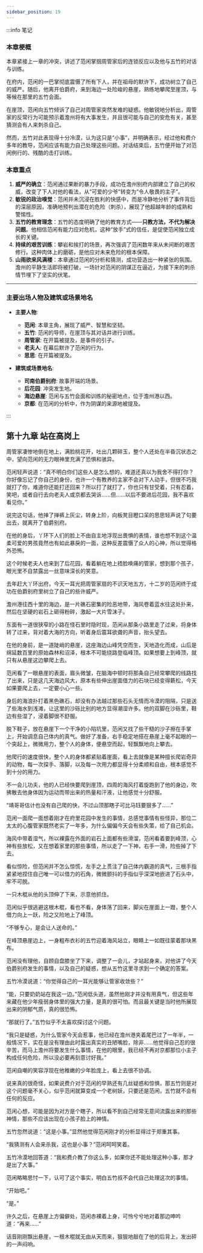 ```yaml
---
sidebar_position: 19
---
```


:::info 笔记

### 本章梗概

本章紧接上一章的冲突，讲述了范闲掌掴周管家后的连锁反应以及他与五竹的对话与训练。

在府内，范闲的一巴掌彻底震慑了所有下人，并在祖母的默许下，成功树立了自己的威严。随后，他离开伯爵府，来到海边一处险峻的悬崖，熟练地攀爬至崖顶，与等候在那里的五竹会面。

在崖顶，范闲向五竹倾诉了自己对周管家突然发难的疑惑。他敏锐地分析出，周管家的反常行为可能预示着澹州将有大事发生，并且很可能与自己的安危有关，甚至猜测会有人来刺杀自己。

然而，五竹对此表现得十分冷漠，认为这只是“小事”，并明确表示，经过他和费介多年的教导，范闲应该有能力自己处理这些问题。对话结束后，五竹便开始了对范闲例行的、残酷的击打训练。

### 本章重点

1.  **威严的确立**：范闲通过果断的暴力手段，成功在澹州别府内部建立了自己的权威，改变了下人对他的看法，从“可爱的少爷”转变为“令人敬畏的主子”。
2.  **敏锐的政治嗅觉**：范闲并未沉浸在胜利的快感中，而是冷静地分析了事件背后的深层原因，准确地预判出潜在的危险（刺杀），展现了他超越年龄的成熟和警惕性。
3.  **五竹的教育理念**：五竹的态度明确了他的教育方式——**只教方法，不代为解决问题**。他相信范闲有能力应对危机，这种“放手”式的信任，是促使范闲独立成长的关键。
4.  **持续的艰苦训练**：攀岩和挨打的场景，再次强调了范闲数年来从未间断的艰苦修行。这种肉体上的磨砺，是他应对未来危险的根本保障。
5.  **山雨欲来风满楼**：本章通过范闲的分析和猜测，成功营造出一种紧张的氛围。澹州的平静生活即将被打破，一场针对范闲的阴谋正在逼近，为接下来的刺杀情节埋下了坚实的伏笔。

---

### 主要出场人物及建筑或场景地名

*   **主要人物**:
    *   **范闲**: 本章主角，展现了威严、智慧和坚韧。
    *   **五竹**: 范闲的导师，在崖顶与其对话并进行训练。
    *   **周管家**: 在开篇被提及，是事件的引子。
    *   **老夫人**: 在幕后默许了范闲的行为。
    *   **思思**: 在开篇被提及。

*   **建筑或场景地名**:
    *   **司南伯爵别府**: 故事开端的场景。
    *   **后花园**: 冲突发生地。
    *   **海边悬崖**: 范闲与五竹会面和训练的秘密地点，位于澹州港以西。
    *   **京都**: 在范闲的分析中，作为阴谋的来源地被提及。

:::

## 第十九章 **站在高岗上**

周管家凄惨地倒在地上，满脸桃花开，吐出几颗碎玉，整个人还处在半昏沉状态之中，望向范闲的无力眼神里充满了恐惧和骇异。

范闲轻声说道：“真不明白你们这些人是怎么想的，难道还真以为我舍不得打你？你好像忘记了你自己的身份，也许一个有教养的主家不会对下人动手，但很不巧我就打了你，难道你还能打还回来？所以打了就打了，你也只有甘受着，只有忍着，笑吧，或者自行去向老夫人或京都去哭诉……但……以后不要进后花园，我不喜欢看见你。”

说完这句话，他掸了掸裤上灰尘，转身上阶，向板凳目瞪口呆的思思轻声说了句要出去，就离开了伯爵别府。

在他的身后，丫环下人们的脸上不由自主地浮现出畏惧的表情，谁也想不到这个温柔可爱的男孩竟然也有如此暴戾的一面，这种反差震慑了众人的心神，所以觉得格外恐怖。

这个时候老夫人也来到了后花园，看着躺在地上捂脸唤痛的管家，想到那个孩子，眼光里不自禁露出一丝意味深长的笑意。

去年赶大丫环出府，今天一耳光把周管家扇的不识天地五方，十二岁的范闲终于成功在伯爵别府里树立了自己的些许威严。

澹州港往西十里的海边，是一片礁石密集的险恶地带，海风卷着蓝水往这处扑来，然后在坚硬的岩石上砸得粉碎，激起一大片雪沫子。

东面有一道很狭窄的小路在怪石里时隐时现，范闲从那条小路里走了过来，将身体转了过来，背对着大海的方向，听着身后震耳欲聋的声音，抬头望去。

在他的身前，是一道陡峭的悬崖，这座海边山峰凭空而生，天地造化而成，山后是绵延数百里的原始森林和沼泽，根本不可能绕路登临峰顶。如果想要上到峰顶，就只有从悬崖这边攀爬上去。

范闲看了一眼悬崖的表面，眉头微皱，在脑海中顿时将那条自己经常攀爬的线路找了出来，只是这几天海边风大，原本有些伸出崖面借力的石块已经变得簌松，今天如果要爬上去，一定要小心一些。

身后的海浪扑打着黑色礁石，却没有办法越过那些石头无情而冷漠的阻隔，只是送了些海水到浅滩，让这里的沙砾比别的地方显得潮湿许多。他的双脚在沙砾里，鞋边有些湿了，浸着脚很不舒服。

脱下鞋子，放在悬崖下一个干净的小陷坑里，范闲又找了些干糙的沙子擦在手掌上，开始调息自己体内的真气。做好了准备，右手稳定地搭在悬崖上毫不起眼的一个突起上，微微用力，整个人的身体，便悬空而起，轻飘飘地向上攀去。

他爬行的速度很快，整个人的身体都紧贴着崖面，看上去就像是某种擅长爬岩奇异的动物，每一次探手、落脚，以及每一次用力都显得十分柔顺和自由，根本感觉不到十分的用力。

不一会儿功夫，他的人已经快要爬到崖顶，四周的海风打着旋跑到了他的身边，吹拂散去他身体因为运动而带出来的热量和汗液，让他感觉十分舒服。

“靖哥哥估计也没有自己爬的快，不过山顶那瞎子可比马钰要狠多了……”

范闲一面爬一面想着刚才在府里花园中发生的事情，总感觉事情有些怪异，那位二太太的心腹管家既然老实了一年多，为什么偏偏今天会有些失策，给了自己机会。

海风中带着湿气，所以裸露在外面的岩石上面都有些滑溜，范闲看着要到峰顶，心神有些放松，又在想着家里的那些事情，所以走了一下神，右手一滑，险些掉了下去。

看似惊险，但范闲并不怎么惊慌，左手之上贯注了自己体内霸道的真气，三根手指紧紧地捏住自己唯一可以借力的石角，微微颤抖的手指似乎深深地嵌进了石头中，牢不可脱。

一只木棍从他的头顶伸了下来，示意他抓住。

范闲似乎很逃避这根木棍，看也不看，身体荡了回来，脚尖在崖面上一蹬，整个人借力向上一跃，险之又险地上了峰顶。

“不够专心，是会让人送命的。”

在峰顶悬崖边上，一身粗布衣衫的五竹迎着海风站立，眼睛上一如既往蒙着那块黑布。

范闲没有理他，自顾自盘膝坐了下来，调整了一会儿，才站起身来，对他讲了今天伯爵别府发生的事情，以及自己的疑惑，想从五竹这里寻求到一个确定的答案。

五竹冷漠说道：“你觉得自己的一耳光能够让管家收敛些？”

“能，只要奶奶站在我这一边。”范闲低头道，虽然他刚才并没有用真气，但这些年来藏在他少年瘦弱身体里的强大力量，是真的很可怕。而且最关键是当时他所展现出来的阴郁气质，真的很恐怖。

“那就行了。”五竹似乎不太喜欢探讨这个问题。

“我只是疑惑，为什么管家今天会惹事，他已经在澹州港夹着尾巴过了一年半，一般情况下，实在是没有理由此时露出真实的丑陋嘴脸，除非……他觉得自己忍的很辛苦，而马上澹州将要发生什么事情，在他的眼里，我已经不再对京都那位小主子构成任何危险，所以没必要再刻意讨好我。”

范闲自嘲的笑容浮现在他稚嫩的少年脸庞上，看上去很不协调。

说来真的很奇怪，如果说费介对于范闲的早熟还有几丝疑惑和惊惧，那五竹则是对这个问题毫不关心，似乎范闲就算变成一个老树妖，只要还是范闲，五竹就不会有任何的反应。

范闲心想，可能是因为对方是个瞎子，所以看不到自己经常无意间流露出来的那些神情，那些不应该出现在小孩子脸上的神情。

五竹忽然说道：“这是小事。”显然他觉得范闲刚才的分析显得过于郑重其事。

“我猜测有人会来杀我，这也是小事？”范闲呵呵笑着。

五竹冷漠地回答道：“我和费介教了你这么多，如果你还不能处理这种小事，那才是出了大事。”

范闲略略思忖一下，认可了这个事实，明白五竹叔不会代自己处理这次的事情。

“开始吧。”

“是。”

许久之后，在悬崖上方偏僻处，范闲赤裸着上身，可怜兮兮地对着那边呻吟道：“再来……”

话音刚刚飘出悬崖，一根木棍就无由从天而来，狠狠地敲在了他的后背上，发出砰的一声闷响。


